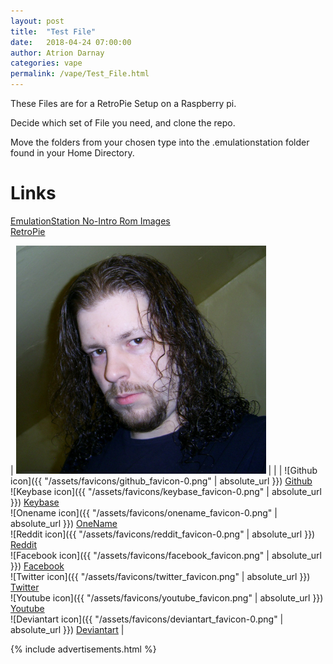 ```yaml
---
layout: post  
title:  "Test File"  
date:   2018-04-24 07:00:00  
author: Atrion Darnay  
categories: vape
permalink: /vape/Test_File.html  
---
```


  These Files are for a RetroPie Setup on a Raspberry pi.
  
  Decide which set of File you need, and clone the repo.
  
  Move the folders from your chosen type into the .emulationstation folder found in your Home Directory.
  

# Links
[EmulationStation No-Intro Rom Images](https://github.com/Atrion/RetroPie_NoIntro_Rom_Images) <br> 
[RetroPie](https://github.com/RetroPie/RetroPie-Setup) <br> 

| <img src="/assets/img/Atrion.jpg" alt="Atrion" style="width: 400px"/> |  |  | ![Github icon]({{ "/assets/favicons/github_favicon-0.png" | absolute_url }}) [Github](https://github.com/Atrion) <br> ![Keybase icon]({{ "/assets/favicons/keybase_favicon-0.png" | absolute_url }}) [Keybase](https://keybase.io/atrion) <br> ![Onename icon]({{ "/assets/favicons/onename_favicon-0.png" | absolute_url }}) [OneName](https://onename.com/atrion) <br> ![Reddit icon]({{ "/assets/favicons/reddit_favicon-0.png" | absolute_url }}) [Reddit](https://www.reddit.com/user/Atrion84/) <br> ![Facebook icon]({{ "/assets/favicons/facebook_favicon.png" | absolute_url }}) [Facebook](https://www.facebook.com/marc.macarthur) <br> ![Twitter icon]({{ "/assets/favicons/twitter_favicon.png" | absolute_url }}) [Twitter](https://twitter.com/Atrion84) <br> ![Youtube icon]({{ "/assets/favicons/youtube_favicon.png" | absolute_url }}) [Youtube](https://www.youtube.com/channel/UCYkgcUh6NZyXIRfb91EL6cw) <br> ![Deviantart icon]({{ "/assets/favicons/deviantart_favicon-0.png" | absolute_url }}) [Deviantart](https://atrion.deviantart.com) |



  {% include advertisements.html %}
